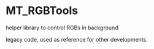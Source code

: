 # MT_RGBTools
helper library to control RGBs in background

legacy code, used as reference for other developments.
